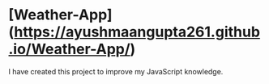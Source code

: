 # [Weather-App] (https://ayushmaangupta261.github.io/Weather-App/)
I have created this project to improve my JavaScript knowledge.


